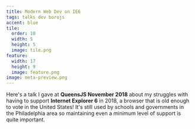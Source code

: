 ```yaml
---
title: Modern Web Dev on IE6
tags: talks dev borojs
accent: blue
tile:
  order: 10
  width: 5
  height: 5
  image: tile.png
feature:
  width: 17
  height: 9
  image: feature.png
image: meta-preview.png
---
```


Here's a talk I gave at **QueensJS November 2018** about my struggles with having to support **Internet Explorer 6** in 2018, a browser that is old enough to vote in the United States! It's still used by schools and governments in the Philadelphia area so maintaining even a minimum level of support is quite important.

<script async class="speakerdeck-embed" data-id="a01f6d6764574986a413703a4c3a8ab4" data-ratio="1.33333333333333" src="//speakerdeck.com/assets/embed.js"></script>
